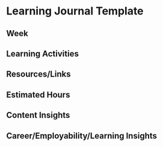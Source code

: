 # Learning Journal Template

## Week

## Learning Activities

## Resources/Links

## Estimated Hours

## Content Insights

## Career/Employability/Learning Insights